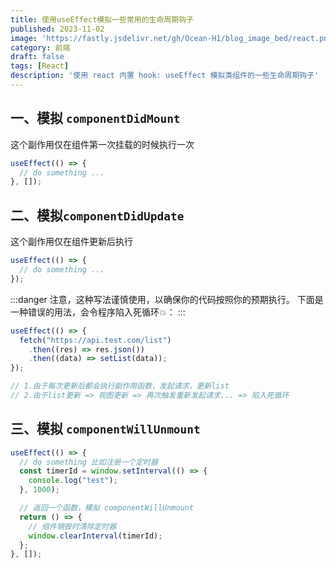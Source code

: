 ```yaml
---
title: 使用useEffect模拟一些常用的生命周期钩子
published: 2023-11-02
image: 'https://fastly.jsdelivr.net/gh/Ocean-H1/blog_image_bed/react.png'
category: 前端
draft: false 
tags: [React]
description: '使用 react 内置 hook: useEffect 模拟类组件的一些生命周期钩子'
---
```


## 一、模拟 `componentDidMount`

这个副作用仅在组件第一次挂载的时候执行一次

```js
useEffect(() => {
  // do something ...
}, []);
```

## 二、模拟`componentDidUpdate`

这个副作用仅在组件更新后执行

```js
useEffect(() => {
  // do something ...
});
```

:::danger
注意，这种写法谨慎使用，以确保你的代码按照你的预期执行。
下面是一种错误的用法，会令程序陷入死循环:boom:：
:::

```js
useEffect(() => {
  fetch("https://api.test.com/list")
    .then((res) => res.json())
    .then((data) => setList(data));
});

// 1.由于每次更新后都会执行副作用函数，发起请求，更新list
// 2.由于list更新 => 视图更新 => 再次触发重新发起请求... => 陷入死循环
```

## 三、模拟 `componentWillUnmount`

```js
useEffect(() => {
  // do something 比如注册一个定时器
  const timerId = window.setInterval(() => {
    console.log("test");
  }, 1000);

  // 返回一个函数，模拟 componentWillUnmount
  return () => {
    // 组件销毁时清除定时器
    window.clearInterval(timerId);
  };
}, []);
```
